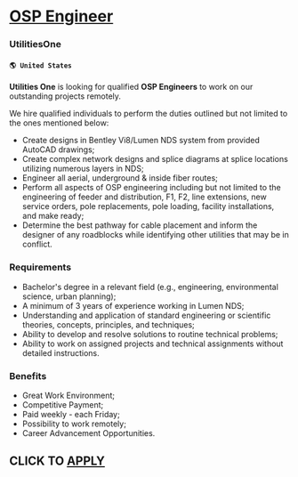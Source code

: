 # [OSP Engineer](https://www.remotewlb.com/apply/osp-engineer-68613)  
### UtilitiesOne  
#### `🌎 United States`  

**Utilities One** is looking for qualified **OSP Engineers** to work on our outstanding projects remotely.

We hire qualified individuals to perform the duties outlined but not limited to the ones mentioned below:

  * Create designs in Bentley Vi8/Lumen NDS system from provided AutoCAD drawings;
  * Create complex network designs and splice diagrams at splice locations utilizing numerous layers in NDS; 
  * Engineer all aerial, underground & inside fiber routes;
  * Perform all aspects of OSP engineering including but not limited to the engineering of feeder and distribution, F1, F2, line extensions, new service orders, pole replacements, pole loading, facility installations, and make ready; 
  * Determine the best pathway for cable placement and inform the designer of any roadblocks while identifying other utilities that may be in conflict.

### Requirements

  * Bachelor's degree in a relevant field (e.g., engineering, environmental science, urban planning);
  * A minimum of 3 years of experience working in Lumen NDS;
  * Understanding and application of standard engineering or scientific theories, concepts, principles, and techniques; 
  * Ability to develop and resolve solutions to routine technical problems; 
  * Ability to work on assigned projects and technical assignments without detailed instructions.

### Benefits

  * Great Work Environment;
  * Competitive Payment;
  * Paid weekly - each Friday;
  * Possibility to work remotely;
  * Career Advancement Opportunities.

  
## CLICK TO [APPLY](https://www.remotewlb.com/apply/osp-engineer-68613)

